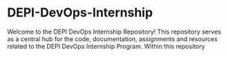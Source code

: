 # DEPI-DevOps-Internship
Welcome to the DEPI DevOps Internship Repository! This repository serves as a central hub for the code, documentation, assignments and resources related to the DEPI DevOps Internship Program. Within this repository
